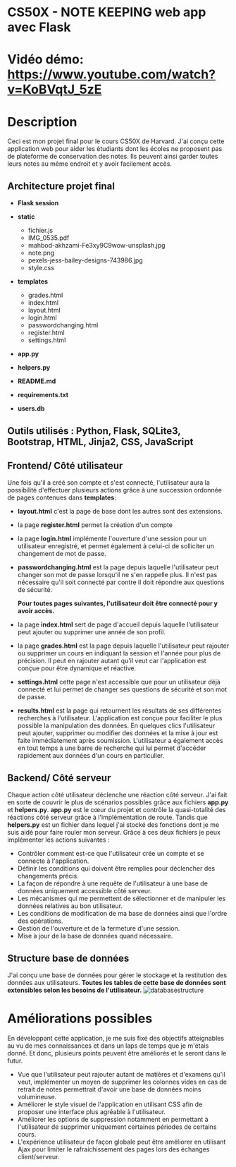 # CS50X - NOTE KEEPING web app avec Flask

# Vidéo démo: https://www.youtube.com/watch?v=KoBVqtJ_5zE

# Description
Ceci est mon projet final pour le cours CS50X de Harvard. J'ai conçu cette application web pour aider les étudiants dont les écoles ne proposent pas de plateforme de conservation des notes. Ils peuvent ainsi garder toutes leurs notes au même endroit et y avoir facilement accès.

## Architecture projet final
- **Flask session**

- **static**
  - fichier.js
  - IMG_0535.pdf
  - mahbod-akhzami-Fe3xy9C9wow-unsplash.jpg
  - note.png
  - pexels-jess-bailey-designs-743986.jpg
  - style.css
- **templates**
  - grades.html
  - index.html
  - layout.html
  - login.html
  - passwordchanging.html
  - register.html
  - settings.html
- **app.py**
- **helpers.py**
- **README.md**
- **requirements.txt**
- **users.db**

## **Outils utilisés** : Python, Flask, SQLite3, Bootstrap, HTML, Jinja2, CSS, JavaScript

## Frontend/ Côté utilisateur
Une fois qu'il a créé son compte et s'est connecté, l'utilisateur aura la possibilité d'effectuer plusieurs actions grâce à une succession ordonnée de pages contenues dans **templates**:
* **layout.html** c'est la page de base dont les autres sont des extensions.
* la page **register.html** permet la création d'un compte
* la page **login.html** implémente l'ouverture d'une session pour un utilisateur enregistré, et permet également à celui-ci de solliciter un changement de mot de passe.
* **passwordchanging.html** est la page depuis laquelle l'utilisateur peut changer son mot de passe lorsqu'il ne s'en rappelle plus. Il n'est pas nécessaire qu'il soit connecté par contre il doit répondre aux questions de sécurité.

  **Pour toutes pages suivantes, l'utilisateur doit être connecté pour y avoir accès.**
* la page **index.html** sert de page d'accueil depuis laquelle l'utilisateur peut ajouter ou supprimer une année de son profil.
* la page **grades.html** est la page depuis laquelle l'utilisateur peut rajouter ou supprimer un cours en indiquant la session et l'année pour plus de précision. Il peut en rajouter autant qu'il veut car l'application est conçue pour être dynamique et réactive.
* **settings.html** cette page n'est accessible que pour un utilisateur déjà connecté et lui permet de changer ses questions de sécurité et son mot de passe.
* **results.html** est la page qui retournent les résultats de ses différentes recherches à l'utilisateur.
L'application est conçue pour faciliter le plus possible la manipulation des données. En quelques clics l'utilisateur peut ajouter, supprimer ou modifier des données et la mise à jour est faite immédiatement après soumission.
L'utilisateur a également accès en tout temps à une barre de recherche qui lui permet d'accéder rapidement aux données d'un cours en particulier.

## Backend/ Côté serveur
Chaque action côté utilisateur déclenche une réaction côté serveur. J'ai fait en sorte de couvrir le plus de scénarios possibles grâce aux fichiers **app.py** et **helpers.py**. **app.py** est le cœur du projet et contrôle la quasi-totalité des réactions côté serveur grâce à l'implémentation de route. Tandis que **helpers.py** est un fichier dans lequel j'ai stocké des fonctions dont je me suis aidé pour faire rouler mon serveur. Grâce à ces deux fichiers je peux implémenter les actions suivantes :
* Contrôler comment est-ce que l'utilisateur crée un compte et se connecte à l'application.
* Définir les conditions qui doivent être remplies pour déclencher des changements précis.
* La façon de répondre à une requête de l'utilisateur à une base de données uniquement accessible côté serveur.
* Les mécanismes qui me permettent de sélectionner et de manipuler les données relatives au bon utilisateur.
* Les conditions de modification de ma base de données ainsi que l'ordre des opérations.
* Gestion de l'ouverture et de la fermeture d'une session.
* Mise à jour de la base de données quand nécessaire.

## Structure base de données
J'ai conçu une base de données pour gérer le stockage et la restitution des données aux utilisateurs. **Toutes les tables de cette base de données sont extensibles selon les besoins de l'utilisateur.**
![databasestructure](/FinalProject/static/IMG_0535-1.png)

# Améliorations possibles
En développant cette application, je me suis fixé des objectifs atteignables au vu de mes connaissances et dans un laps de temps que je m'étais donné. Et donc, plusieurs points peuvent être améliorés et le seront dans le futur.
- Vue que l'utilisateur peut rajouter autant de matières et d'examens qu'il veut, implémenter un moyen de supprimer les colonnes vides en cas de retrait de notes permettrait d'avoir une base de données moins volumineuse.
- Améliorer le style visuel de l'application en utilisant CSS afin de proposer une interface plus agréable à l'utilisateur.
- Améliorer les options de suppression notamment en permettant à l'utilisateur de supprimer uniquement certaines périodes de certains cours.
- L'expérience utilisateur de façon globale peut être améliorer en utilisant Ajax pour limiter le rafraichissement des pages lors des échanges client/serveur.


